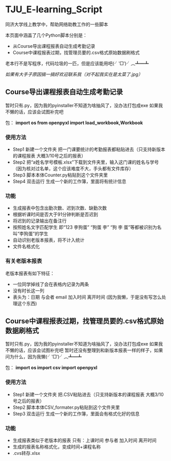 # TJU_E-learning_Script
同济大学线上教学中，帮助网络助教工作的一些脚本

本页面中涵盖了几个Python脚本分别是：
- 从Course导出课程报表自动生成考勤记录
- Course中课程报表过期，找管理员要的.csv格式原始数据刷格式


老本行不是写程序，代码垃圾的一匹，但是应该能用吧(╯‵□′)╯︵┻━┻

*如果有大手子原因搞一搞好欢迎联系我（对不起我实在是太菜了.jpg）*

## Course导出课程报表自动生成考勤记录

暂时只有.py，因为我的pyinstaller不知道为啥抽风了，没办法打包成exe
如果我不懒的话，应该会试图补完吧

包：
**import  os 
from openpyxl import load_workbook,Workbook**


### 使用方法
- Step1 新建一个文件夹 把一门课要统计的考勤报表都粘贴进去（只支持新版本的课程报表 大概3/10号之后的报表）
- Step2 把“a姓名学号模板.xlsx”下载到文件夹里，输入这门课的姓名与学号（因为核对过名单，这个应该难度不大，手头都有文件库存）
- Step3 脚本本体Counter.py粘贴到这个文件夹里
- Step4 双击运行 生成一个新的工作簿，里面将有统计信息

### 功能
- 生成报表中包含出勤次数、迟到次数、缺勤次数
- 根据听课时间是否大于91分钟判断是否迟到
- 将迟到的记录输出在备注行
- 按照姓名文字匹配学生 即“123 李狗蛋” “狗蛋 李” “狗 李 蛋”等都被识别为名叫“李狗蛋”的学生
- 自动识别老版本报表，将不计入统计
- 文件名格式化

### 有关老版本报表
老版本报表有如下特征：
- 一位同学掉线了会在表格内记录为两条
- 没有时长这一列
- 表头为：日期	与会者	email	加入时间	离开时间
(因为我懒，于是没有写怎么处理这个东西)

## Course中课程报表过期，找管理员要的.csv格式原始数据刷格式

暂时只有.py，因为我的pyinstaller不知道为啥抽风了，没办法打包成exe
如果我不懒的话，应该会试图补完吧
暂时还没有整理到和新版本报表一样的样子，如果问为什么，因为我懒(╯‵□′)╯︵┻━┻

包：
**import  os
import csv
import openpyxl**

### 使用方法
- Step1 新建一个文件夹 把.CSV粘贴进去（只支持新版本的课程报表 大概3/10号之后的报表）
- Step2 脚本本体CSV_formater.py粘贴到这个文件夹里
- Step3 双击运行 生成一个新的工作簿，里面会有格式化好的信息

### 功能
- 生成报表类似于老版本的报表 只有：上课时间	参与者	加入时间	离开时间
- 生成的报表名称格式化，变成时间+课程名称
- .cvs转存.xlsx
